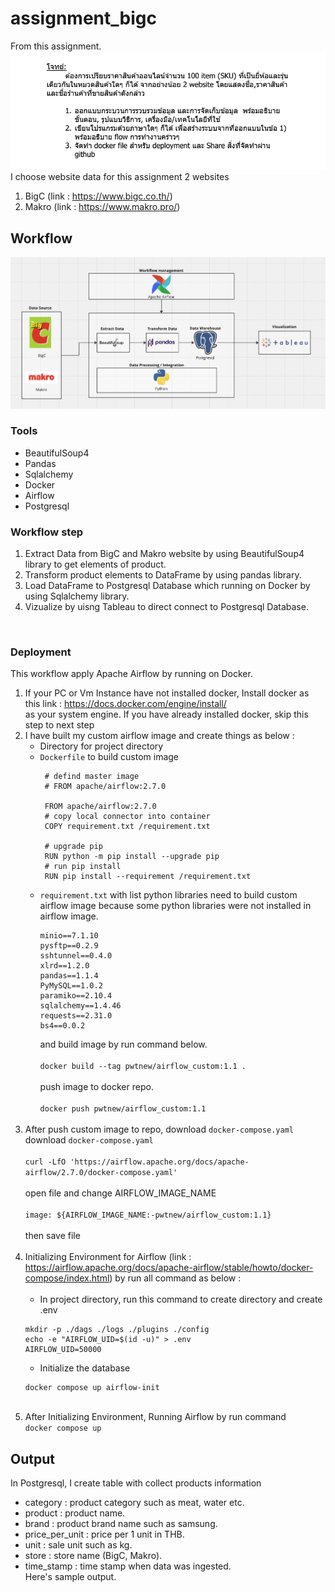 # assignment_bigc
From this assignment.<br />
![alt text](https://github.com/pwtnew32/assignment_bigc/blob/main/image/assignment.png) <br />
I choose website data for this assignment 2 websites <br />
1. BigC (link : https://www.bigc.co.th/) <br />
2. Makro (link : https://www.makro.pro/) <br />

## Workflow 

![alt text](https://github.com/pwtnew32/assignment_bigc/blob/main/image/Flow.png) <br />

### Tools
- BeautifulSoup4
- Pandas
- Sqlalchemy
- Docker
- Airflow
- Postgresql

### Workflow step
1. Extract Data from BigC and Makro website by using BeautifulSoup4 library to get elements of product. <br />
2. Transform product elements to DataFrame by using pandas library. <br />
3. Load DataFrame to Postgresql Database which running on Docker by using Sqlalchemy library.
4. Vizualize by uisng Tableau to direct connect to Postgresql Database.
<br />

### Deployment
This workflow apply Apache Airflow by running on Docker.
1. If your PC or Vm Instance have not installed docker, Install docker as this link : https://docs.docker.com/engine/install/  <br />
as your system engine. If you have already installed docker, skip this step to next step<br />
2. I have built my custom airflow image and create things as below : 
   - Directory for project directory
   - ```Dockerfile``` to build custom image
     ```
      # defind master image
      # FROM apache/airflow:2.7.0

      FROM apache/airflow:2.7.0
      # copy local connector into container
      COPY requirement.txt /requirement.txt
      
      # upgrade pip
      RUN python -m pip install --upgrade pip
      # run pip install
      RUN pip install --requirement /requirement.txt
     ```
   - ```requirement.txt``` with list python libraries need to build custom airflow image because some python libraries were not installed in airflow image.<br />
      ```
      minio==7.1.10
      pysftp==0.2.9
      sshtunnel==0.4.0
      xlrd==1.2.0
      pandas==1.1.4
      PyMySQL==1.0.2
      paramiko==2.10.4
      sqlalchemy==1.4.46
      requests==2.31.0
      bs4==0.0.2
      ```
      and build image by run command below.<br />  <br />
     ```docker build --tag pwtnew/airflow_custom:1.1 .``` <br />  <br />
     push image to docker repo.<br />  <br />
     ```docker push pwtnew/airflow_custom:1.1```  <br />  <br />
3. After push custom image to repo, download ```docker-compose.yaml```  <br />
   download ```docker-compose.yaml```  <br />  <br />
   ```curl -LfO 'https://airflow.apache.org/docs/apache-airflow/2.7.0/docker-compose.yaml'``` <br />  <br />
   open file and change AIRFLOW_IMAGE_NAME <br />  <br />
   ```image: ${AIRFLOW_IMAGE_NAME:-pwtnew/airflow_custom:1.1}``` <br />  <br />
   then save file <br />  <br />
4. Initializing Environment for Airflow (link : https://airflow.apache.org/docs/apache-airflow/stable/howto/docker-compose/index.html) by run all command as below : <br />  <br />
   - In project directory, run this command to create directory and create .env
   ```
   mkdir -p ./dags ./logs ./plugins ./config
   echo -e "AIRFLOW_UID=$(id -u)" > .env
   AIRFLOW_UID=50000
   ```
   - Initialize the database
   ```
   docker compose up airflow-init
   ```
   <br />
5. After Initializing Environment, Running Airflow by run command  <br />
   ```docker compose up```
   
## Output
In Postgresql, I create table with collect products information <br />
- category : product category such as meat, water etc.
- product : product name.
- brand : product brand name such as samsung.
- price_per_unit : price per 1 unit in THB.
- unit : sale unit such as kg.
- store : store name (BigC, Makro).
- time_stamp : time stamp when data was ingested. <br />
Here's sample output.

